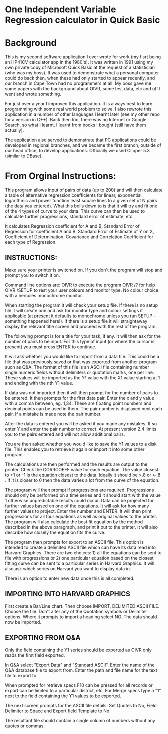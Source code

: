 # One Independent Variable Regression calculator in Quick Basic
# 
# Background
This is my second software application I ever wrote for work (my fisrt being an HP41CV calculator app in the 1980's). It was written in 1991 using my own private copy of Microsoft Quick Basic at the request of a statistician (who was my boss). It was used to demonstrate what a personal computer could do back then, when these had only started to appear recently, and our branch in Cape Town had no programmers at all. My boss gave me some papers with the background about OIVR, some test data, etc and off I went and wrote something.

For just over a year I improved this application. It is always best to learn programming with some real world problem to solve. I also rewrote this application in a number of other languages I learnt later (see my other repo for a version in C++). Back then too, there was no Internet or Google Search, so what I learnt, I learnt from books I bought (still have them actually).

The application also served to demonstrate that PC applications could be developed in regional branches, and we became the first branch, outside of our head office, to develop applications. Officially we used Clipper 5.3 (similar to DBase).

# From Orginal Instructions:
This program allows input of pairs of data (up to 200) and will then calculate a table of alternative regression coefficients for linear, exponential, logarithmic and power function least square lines to a given set of N pairs (the data you entered).  What this boils down to is that it will try and fit one of the 4 types of curve to your data.  This curve can then be used to calculate further progressions, standard error of estimate, etc.

It calculates Regression coefficient for A and B, Standard Error of Regression for coefficient A and B, Standard Error of Estimate of Y on X, Coefficient of Determination, Covariance and Correlation Coefficient for each type of Regression.

## INSTRUCTIONS:
Make sure your printer is switched on.  If you don't the program will stop and prompt you to switch it on.

Command line options are:
OIVR to execute the program
OIVR /? for help
OIVR /SETUP to rest your user colours and monitor type. No colour 	choice with a hercules monochrome monitor.

When starting the program it will check your setup file.  If there is no setup file it will create one and ask for monitor type and colour settings if applicable (at present it defaults to monochrome unless you run SETUP - something happened here!).  If there is a setup file it will straightaway display the relevant title screen and proceed with the rest of the program.

The following prompt is for a title for your task, if any.  It will then ask for the number of pairs to be input.  For this type of input (or where the cursor is present) you must press ENTER to continue.

It will ask whether you would like to import from a data file.  This could be a file that was previously saved or that was exported from another program such as Q&A.  The format of this file is an ASCII file containing number single numeric fields without delimiters or quotation marks, one per line.  These values will be imported as the Y1 value with the X1 value starting at 1 and ending with the nth Y1 value.

If data was not imported then it will then prompt for the number of pairs to be entered.  It then prompts for the first data pair.  Enter the x and y value with a comma between, eg. 1,34.  These are floating point numbers and decimal points can be used in them.  The pair number is displayed next each pair.  If a mistake is made note the pair number.

After the data is entered you will be asked if you made any mistakes.  If so enter Y and enter the pair number to correct.  At present version 2.4 limits you to the pairs entered and will not allow additional pairs.

You are then asked whether you would like to save the Y1 values to a disk file.  This enables you to retrieve it again or import it into some other program.

The calculations are then performed and the results are output to the printer.  Check the CORRCOEFF value for each equation.  The value closest to +1 or -1 is the equation closest to the data.  Ideally it should be >.8 or <-.8 .  If it is closer to 0 then the data varies a lot from the curve of the equation.

The program will then prompt if progressions are required.  Progressions should only be performed on a time series and it should start with the value 1 otherwise unpredictable results could occur.  Data can be projected for further values based on one of the equations.  It will ask for how many further values to project.  Enter the number and ENTER.  It will then print progressions for all four equations as well as original values to the printer.  The program will also calculate the best fit equation by the method described in the above paragraph, and print it out to the printer.  It will also describe how closely the equation fits the curve.

The program then prompts for export to an ASCII file.  This option is intended to create a delimited ASCII file which can have its data read into Harvard Graphics.  There are two choices:  1) all the equations can be sent to file with progressions or 2) one particular equation based on the closest fitting curve can be sent to a particular series in Harvard Graphics.  It will also ask which series on Harvard you want to display data in.

There is an option to enter new data once this is all completed.

## IMPORTING INTO HARVARD GRAPHICS
First create a Bar/Line chart.  Then choose IMPORT, DELIMITED ASCII FILE.  Choose the file.  Don't alter any of the Quotation symbols or Delimiter options.  Where it prompts to import a heading select NO.  The data should now be imported.

## EXPORTING FROM Q&A
Only the field containing the Y1 series should be exported as OIVR only reads the first field exported.

In Q&A select "Export Data" and "Standard ASCII".  Enter the name of the Q&A database file to export from.  Enter the path and file name for the text file to export to.

When prompted for retrieve specs F10 can be pressed for all records or export can be limited to a particular district, etc.  For Merge specs type a "1" next to the field containing the Y1 values to be exported.

The next screen prompts for the ASCII file details.  Set Quotes to No, Field Delimiter to Space and Export field Template to No.

The resultant file should contain a single column of numbers without any quotes or commas.
